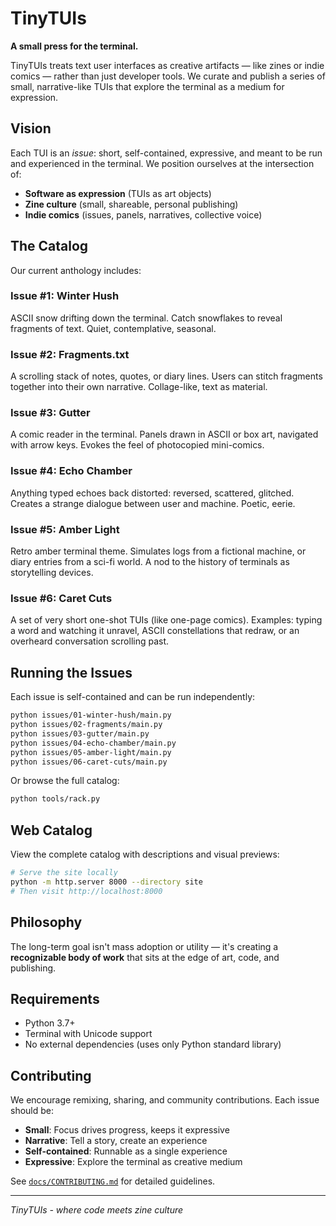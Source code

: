 # TinyTUIs

**A small press for the terminal.**

TinyTUIs treats text user interfaces as creative artifacts — like zines or indie comics — rather than just developer tools. We curate and publish a series of small, narrative-like TUIs that explore the terminal as a medium for expression.

## Vision

Each TUI is an *issue*: short, self-contained, expressive, and meant to be run and experienced in the terminal. We position ourselves at the intersection of:

- **Software as expression** (TUIs as art objects)
- **Zine culture** (small, shareable, personal publishing)  
- **Indie comics** (issues, panels, narratives, collective voice)

## The Catalog

Our current anthology includes:

### Issue #1: Winter Hush
ASCII snow drifting down the terminal. Catch snowflakes to reveal fragments of text. Quiet, contemplative, seasonal.

### Issue #2: Fragments.txt
A scrolling stack of notes, quotes, or diary lines. Users can stitch fragments together into their own narrative. Collage-like, text as material.

### Issue #3: Gutter
A comic reader in the terminal. Panels drawn in ASCII or box art, navigated with arrow keys. Evokes the feel of photocopied mini-comics.

### Issue #4: Echo Chamber
Anything typed echoes back distorted: reversed, scattered, glitched. Creates a strange dialogue between user and machine. Poetic, eerie.

### Issue #5: Amber Light
Retro amber terminal theme. Simulates logs from a fictional machine, or diary entries from a sci-fi world. A nod to the history of terminals as storytelling devices.

### Issue #6: Caret Cuts
A set of very short one-shot TUIs (like one-page comics). Examples: typing a word and watching it unravel, ASCII constellations that redraw, or an overheard conversation scrolling past.

## Running the Issues

Each issue is self-contained and can be run independently:

```bash
python issues/01-winter-hush/main.py
python issues/02-fragments/main.py
python issues/03-gutter/main.py
python issues/04-echo-chamber/main.py
python issues/05-amber-light/main.py
python issues/06-caret-cuts/main.py
```

Or browse the full catalog:

```bash
python tools/rack.py
```

## Web Catalog

View the complete catalog with descriptions and visual previews:

```bash
# Serve the site locally
python -m http.server 8000 --directory site
# Then visit http://localhost:8000
```

## Philosophy

The long-term goal isn't mass adoption or utility — it's creating a **recognizable body of work** that sits at the edge of art, code, and publishing.

## Requirements

- Python 3.7+
- Terminal with Unicode support
- No external dependencies (uses only Python standard library)

## Contributing

We encourage remixing, sharing, and community contributions. Each issue should be:

- **Small**: Focus drives progress, keeps it expressive
- **Narrative**: Tell a story, create an experience  
- **Self-contained**: Runnable as a single experience
- **Expressive**: Explore the terminal as creative medium

See [`docs/CONTRIBUTING.md`](docs/CONTRIBUTING.md) for detailed guidelines.

---

*TinyTUIs - where code meets zine culture*

